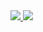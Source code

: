  <div>
  <a href="https://github.com/guilherme-toti">
  <img src="https://github-readme-stats.vercel.app/api?username=guilherme-toti&show_icons=true&theme=tokyonight&include_all_commits=true&count_private=true"/>
  <img src="https://github-readme-stats.vercel.app/api/top-langs/?username=guilherme-toti&langs_count=16&theme=tokyonight&layout=compact&card_width=400"/>
</div>
